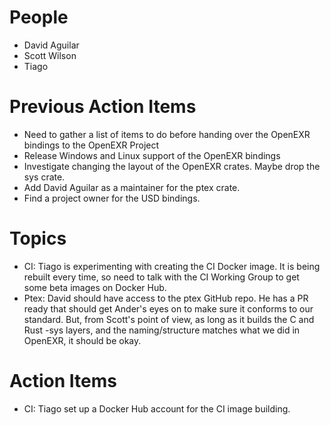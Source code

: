 People
======

- David Aguilar
- Scott Wilson
- Tiago

Previous Action Items
=====================

- Need to gather a list of items to do before handing over the OpenEXR bindings to the OpenEXR Project
- Release Windows and Linux support of the OpenEXR bindings
- Investigate changing the layout of the OpenEXR crates. Maybe drop the sys crate.
- Add David Aguilar as a maintainer for the ptex crate.
- Find a project owner for the USD bindings.

Topics
======

- CI: Tiago is experimenting with creating the CI Docker image. It is being rebuilt every time, so need to talk with the CI Working Group to get some beta images on Docker Hub.
- Ptex: David should have access to the ptex GitHub repo. He has a PR ready that should get Ander's eyes on to make sure it conforms to our standard. But, from Scott's point of view, as long as it builds the C and Rust -sys layers, and the naming/structure matches what we did in OpenEXR, it should be okay.

Action Items
============

- CI: Tiago set up a Docker Hub account for the CI image building.
